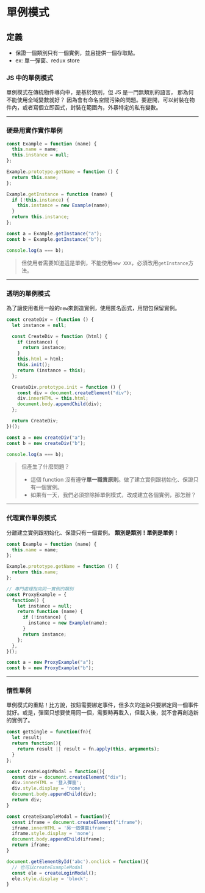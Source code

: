 # 單例模式

## 定義

- 保證一個類別只有一個實例，並且提供一個存取點。
- ex: 單一彈窗、redux store

### JS 中的單例模式

單例模式在傳統物件導向中，是基於類別，但 JS 是一門無類別的語言，
那為何不能使用全域變數就好？
因為會有命名空間污染的問題。要避開，可以封裝在物件內，或者寫個立即函式，封裝在範圍內，外暴特定的私有變數。

---

### 硬是用實作實作單例

```js
const Example = function (name) {
  this.name = name;
  this.instance = null;
};

Example.prototype.getName = function () {
  return this.name;
};

Example.getInstance = function (name) {
  if (!this.instance) {
    this.instance = new Example(name);
  }
  return this.instance;
};

const a = Example.getInstance("a");
const b = Example.getInstance("b");

console.log(a === b);
```

> 但使用者需要知道這是單例，不能使用`new XXX`，必須改用`getInstance`方法。

---

### 透明的單例模式

為了讓使用者用一般的`new`來創造實例，使用匿名函式，用閉包保留實例。

```js
const createDiv = (function () {
  let instance = null;

  const CreateDiv = function (html) {
    if (instance) {
      return instance;
    }
    this.html = html;
    this.init();
    return (instance = this);
  };

  CreateDiv.prototype.init = function () {
    const div = document.createElement("div");
    div.innerHTML = this.html;
    document.body.appendChild(div);
  };

  return CreateDiv;
})();

const a = new createDiv("a");
const b = new createDiv("b");

console.log(a === b);
```

> 但產生了什麼問題？
>
> - 這個 function 沒有遵守**單一職責原則**。做了建立實例跟初始化、保證只有一個實例。
> - 如果有一天，我們必須排除掉單例模式，改成建立各個實例，那怎辦？

---

### 代理實作單例模式

分離建立實例跟初始化、保證只有一個實例。
**類別是類別！單例是單例！**

```js
const Example = function (name) {
  this.name = name;
};

Example.prototype.getName = function () {
  return this.name;
};

// 專門處理指向同一實例的類別
const ProxyExample = {
  function() {
    let instance = null;
    return function (name) {
      if (!instance) {
        instance = new Example(name);
      }
      return instance;
    };
  },
}();

const a = new ProxyExample("a");
const b = new ProxyExample("b");
```

---

### 惰性單例

單例模式的重點！比方說，按鈕需要綁定事件，但多次的渲染只要綁定同一個事件就好。或是，彈窗只想要使用同一個，需要時再載入，但載入後，就不會再創造新的實例了。

```js
const getSingle = function(fn){
  let result;
  return function(){
    return result || result = fn.apply(this, arguments);
  }
};

const createLoginModal = function(){
  const div = document.createElement("div");
  div.innerHTML = '登入彈窗';
  div.style.display = 'none';
  document.body.appendChild(div);
  return div;
}

const createExampleModal = function(){
  const iframe = document.createElement("iframe");
  iframe.innerHTML = '另一個彈窗iframe';
  iframe.style.display = 'none';
  document.body.appendChild(iframe);
  return iframe;
}

document.getElementById('abc').onclick = function(){
  // 也可以createExampleModal
  const ele = createLoginModal();
  ele.style.display = 'block';
}
```
